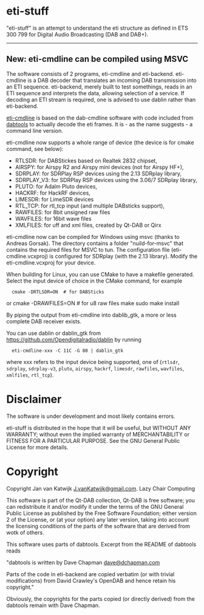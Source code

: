 # eti-stuff

"eti-stuff" is an attempt to understand the eti structure as defined in ETS 300 799 for Digital Audio Broadcasting (DAB and DAB+).

----------------------------------------------------------------------
New: eti-cmdline can be compiled using MSVC
----------------------------------------------------------------------

The software consists of 2 programs, eti-cmdline and eti-backend.
eti-cmdline is a DAB decoder that translates an incoming DAB transmission
into an ETI sequence.
eti-backend, merely built to test somethings, reads in
an ETI sequence and interprets the data, allowing
selection of a service. If decoding an ETI stream is required, 
one is advised to use dablin rather than eti-backend.


[eti-cmdline](#eti-cmdline) is based on the dab-cmdline software  with code
included from [dabtools](https://github.com/Opendigitalradio/dabtools) to actually decode the eti frames.
It is - as the name suggests - a command line version.

eti-cmdline now supports a whole range of device (the device is for cmake command, see below):

 - RTLSDR: for DABStickes based on Realtek 2832 chipset,
 - AIRSPY: for Airspy R2 and Airspy mini devices (not for Airspy HF+),
 - SDRPLAY: for SDRPlay RSP devices using the 2.13 SDRplay library,
 - SDRPLAY_V3: for SDRPlay RSP devices using the 3.06/7 SDRplay library,
 - PLUTO: for Adalm Pluto devices,
 - HACKRF: for HackRF devices,
 - LIMESDR: for LimeSDR devices
 - RTL_TCP: for rtl_tcp input (and multiple DABsticks support),
 - RAWFILES: for 8bit unsigned raw files
 - WAVFILES: for 16bit wave files
 - XMLFILES: for uff and xml files, created by Qt-DAB or Qirx

eti-cmdline now can be compiled for Windows using
msvc (thanks to Andreas Gorsak). The directory contains a folder
"nuild-for-msvc" that contains the required files for MSVC to tun.
The configuration file (eti-cmdline.vcxproj) is configured for SDRplay
(with the 2.13 library).
Modify the eti-cmdline.vcxproj for your device.

When building for Linux, you can use CMake to have a makefile generated.
Select the input device of choice in the CMake command, for example

      cmake -DRTLSDR=ON  # for DABSticks
or    cmake -DRAWFILES=ON # for u8 raw files
      make
      sudo make install
     
By piping the output from eti-cmdline into dablib_gtk, a more or less complete DAB receiver exists.

You can use dablin or dablin_gtk from https://github.com/Opendigitalradio/dablin by running
      
      eti-cmdline-xxx -C 11C -G 80 | dablin_gtk
      
where xxx refers to the input device being supported, one of (`rtlsdr`, `sdrplay`, `sdrplay-v3`, `pluto`, `airspy`, `hackrf`, `limesdr`, `rawfiles`, `wavfiles`, `xmlfiles`, `rtl_tcp`).
      
# Disclaimer

The software is under development and most likely contains errors.

eti-stuff is distributed in the hope that it will be useful, but WITHOUT ANY WARRANTY; without even the implied warranty of MERCHANTABILITY or FITNESS FOR A PARTICULAR PURPOSE.  See the GNU General Public License for more details.


# Copyright

Copyright Jan van Katwijk <J.vanKatwijk@gmail.com>.
Lazy Chair Computing

This software is part of the Qt-DAB collection, Qt-DAB is free software; you can redistribute it and/or modify it under the terms of the GNU General Public License as published by the Free Software Foundation; either version 2 of the License, or (at your option) any later version, taking into account the licensing conditions of the parts of the software that are derived from wotk of others.

This software uses parts of dabtools. Excerpt from the README of dabtools reads

"dabtools is written by Dave Chapman <dave@dchapman.com>
   
Parts of the code in eti-backend are copied verbatim (or with trivial modifications) from David Crawley's OpenDAB and hence retain his copyright."

Obviously, the copyrights for the parts copied (or directly derived) from the dabtools remain with Dave Chapman.
